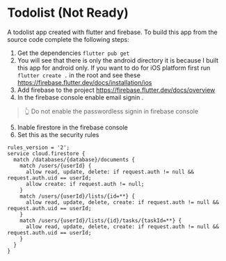 
# Todolist (Not Ready)

A todolist app created with flutter and firebase.
To build this app from the source code complete the following steps:

1. Get the dependencies `flutter pub get`
2. You will see that there is only the android directory it is because I built this app for android only. If you want to do for iOS platform first run `flutter create .` in the root and see these https://firebase.flutter.dev/docs/installation/ios
3. Add firebase to the project https://firebase.flutter.dev/docs/overview
4. In the firebase console enable email signin .
> 👆 Do not enable the passwordless signin in firebase console
5. Inable firestore in the firebase console
6. Set this as the security rules
```
rules_version = '2';
service cloud.firestore {
  match /databases/{database}/documents {
    match /users/{userId} {
      allow read, update, delete: if request.auth != null && request.auth.uid == userId;
      allow create: if request.auth != null;
    }
    match /users/{userId}/lists/{id=**} {
      allow read, update, delete, create: if request.auth != null && request.auth.uid == userId;
    }
    match /users/{userId}/lists/{id}/tasks/{taskId=**} {
      allow read, update, delete, create: if request.auth != null && request.auth.uid == userId;
    }
  }
}
```